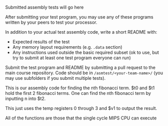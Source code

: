 Submitted assembly tests will go here

After submitting your test program, you may use any of these programs written by your peers to test your processor.


In addition to your actual test assembly code, write a short README with:
 - Expected results of the test
 - Any memory layout requirements (e.g. `.data` section)
 - Any instructions used outside the basic required subset (ok to use, but try to submit at least one test program everyone can run)

Submit the test program and README by submitting a pull request to the main course repository. Code should be in `/asmtest/<your-team-name>/` (you may use subfolders if you submit multiple tests).

This is our assembly code for finding the nth fibonacci term. $t0 and $t1 hold the first 2 fibonacci terms. One can find the nth fibonacci term by inputting n into $t2.

This just uses the temp registers 0 through 3 and $v1 to output the result.

All of the functions are those that the single cycle MIPS CPU can execute
